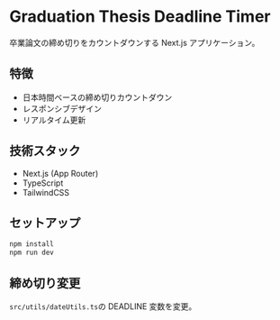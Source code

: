 # Graduation Thesis Deadline Timer

卒業論文の締め切りをカウントダウンする Next.js アプリケーション。

## 特徴

- 日本時間ベースの締め切りカウントダウン
- レスポンシブデザイン
- リアルタイム更新

## 技術スタック

- Next.js (App Router)
- TypeScript
- TailwindCSS

## セットアップ

```bash
npm install
npm run dev
```

## 締め切り変更

`src/utils/dateUtils.ts`の DEADLINE 変数を変更。
